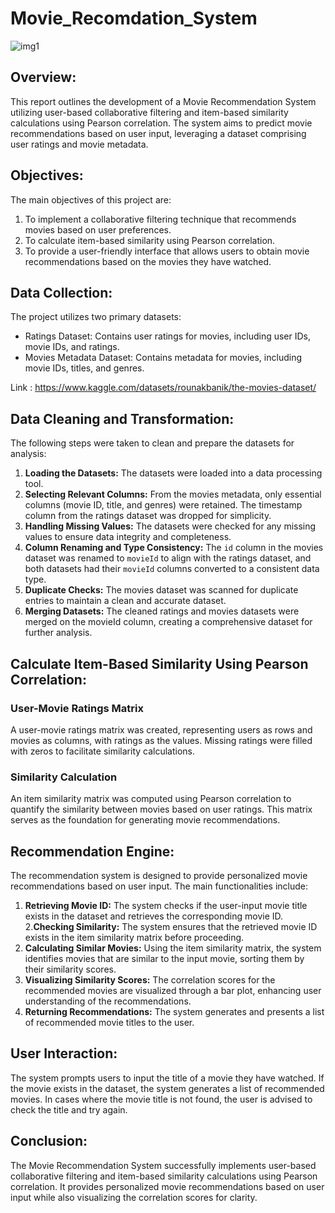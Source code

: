 # Movie_Recomdation_System

![img1](https://github.com/user-attachments/assets/ebcfa395-b407-4e66-b500-eedfe7f03e1e)

## Overview:
This report outlines the development of a Movie Recommendation System utilizing user-based collaborative filtering and item-based similarity calculations using Pearson correlation. The system aims to predict movie recommendations based on user input, leveraging a dataset comprising user ratings and movie metadata.

## Objectives:
The main objectives of this project are:
  1. To implement a collaborative filtering technique that recommends movies based on user preferences.
  2. To calculate item-based similarity using Pearson correlation.
  3. To provide a user-friendly interface that allows users to obtain movie recommendations based on the movies they have watched.

## Data Collection:
The project utilizes two primary datasets:
* Ratings Dataset: Contains user ratings for movies, including user IDs, movie IDs, and ratings.
* Movies Metadata Dataset: Contains metadata for movies, including movie IDs, titles, and genres.

Link : https://www.kaggle.com/datasets/rounakbanik/the-movies-dataset/

## Data Cleaning and Transformation:
The following steps were taken to clean and prepare the datasets for analysis:

1. **Loading the Datasets:** The datasets were loaded into a data processing tool.
2. **Selecting Relevant Columns:** From the movies metadata, only essential columns (movie ID, title, and genres) were retained. The timestamp column from the ratings dataset was dropped for simplicity.
3. **Handling Missing Values:** The datasets were checked for any missing values to ensure data integrity and completeness.
4. **Column Renaming and Type Consistency:** The `id` column in the movies dataset was renamed to `movieId` to align with the ratings dataset, and both datasets had their `movieId` columns converted to a consistent data type.
5. **Duplicate Checks:** The movies dataset was scanned for duplicate entries to maintain a clean and accurate dataset.
6. **Merging Datasets:** The cleaned ratings and movies datasets were merged on the movieId column, creating a comprehensive dataset for further analysis.

## Calculate Item-Based Similarity Using Pearson Correlation:
### User-Movie Ratings Matrix
A user-movie ratings matrix was created, representing users as rows and movies as columns, with ratings as the values. Missing ratings were filled with zeros to facilitate similarity calculations.
### Similarity Calculation
An item similarity matrix was computed using Pearson correlation to quantify the similarity between movies based on user ratings. This matrix serves as the foundation for generating movie recommendations.

## Recommendation Engine:
The recommendation system is designed to provide personalized movie recommendations based on user input. The main functionalities include:
1. **Retrieving Movie ID:** The system checks if the user-input movie title exists in the dataset and retrieves the corresponding movie ID.
2.**Checking Similarity:** The system ensures that the retrieved movie ID exists in the item similarity matrix before proceeding.
3. **Calculating Similar Movies:** Using the item similarity matrix, the system identifies movies that are similar to the input movie, sorting them by their similarity scores.
4. **Visualizing Similarity Scores:** The correlation scores for the recommended movies are visualized through a bar plot, enhancing user understanding of the recommendations.
5. **Returning Recommendations:** The system generates and presents a list of recommended movie titles to the user.

## User Interaction:
The system prompts users to input the title of a movie they have watched. If the movie exists in the dataset, the system generates a list of recommended movies. In cases where the movie title is not found, the user is advised to check the title and try again.

## Conclusion:
The Movie Recommendation System successfully implements user-based collaborative filtering and item-based similarity calculations using Pearson correlation. It provides personalized movie recommendations based on user input while also visualizing the correlation scores for clarity.

